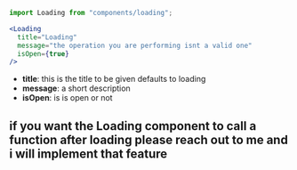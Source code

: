 ```jsx
import Loading from "components/loading";
```

```jsx
<Loading
  title="Loading"
  message="the operation you are performing isnt a valid one"
  isOpen={true}
/>
```

- **title**: this is the title to be given defaults to loading
- **message**: a short description
- **isOpen**: is is open or not

## if you want the Loading component to call a function after loading please reach out to me and i will implement that feature

